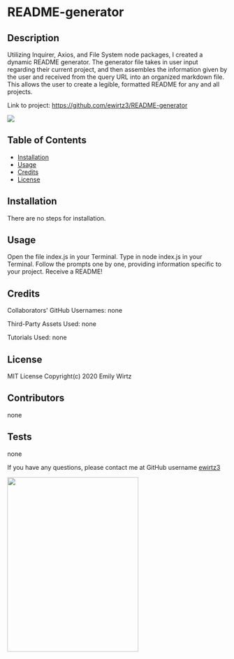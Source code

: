# README-generator

## Description
Utilizing Inquirer, Axios, and File System node packages, I created a dynamic README generator. The generator file takes in user input regarding their current project, and then assembles the information given by the user and received from the query URL into an organized markdown file. This allows the user to create a legible, formatted README for any and all projects.

Link to project: https://github.com/ewirtz3/README-generator

<img src="https://img.shields.io/github/last-commit/ewirtz3/README-generator?style=for-the-badge"/>

## Table of Contents
* [Installation](#installation)
* [Usage](#usage)
* [Credits](#credits)
* [License](#license)

## Installation
There are no steps for installation.

## Usage
Open the file index.js in your Terminal. Type in node index.js in your Terminal. Follow the prompts one by one, providing information specific to your project. Receive a README!

## Credits
Collaborators' GitHub Usernames: none

Third-Party Assets Used: none

Tutorials Used: none

## License
MIT License Copyright(c) 2020 Emily Wirtz 

## Contributors
none

## Tests
none

If you have any questions, please contact me at GitHub username <a href="https://github.com/ewirtz3">ewirtz3</a>

<img src="https://avatars2.githubusercontent.com/u/59709369?v=4" width="300" height="400">